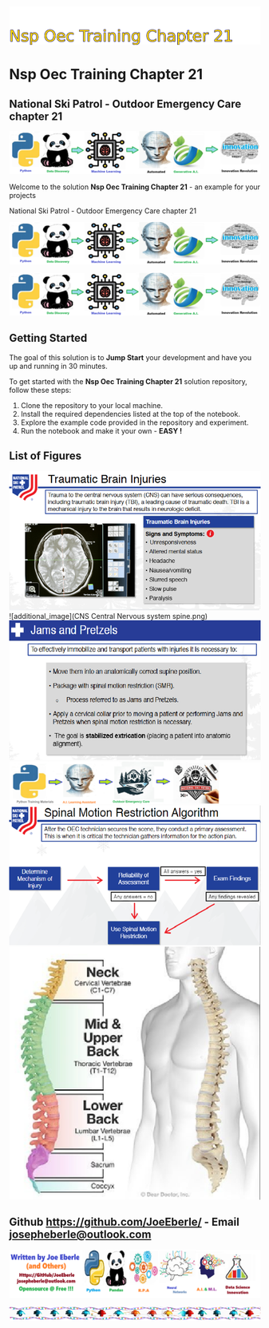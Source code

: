 ![Image image_filename](solution_sign.png)
    
# Nsp Oec Training Chapter 21 

## National Ski Patrol - Outdoor Emergency Care chapter 21

    
![Solution](code.png)

    
Welcome to the solution **Nsp Oec Training Chapter 21** - an example for your projects

National Ski Patrol - Outdoor Emergency Care chapter 21

![Solution](code.png)

    
![Solution](code.png)

    
## Getting Started

The goal of this solution is to **Jump Start** your development and have you up and running in 30 minutes. 

To get started with the **Nsp Oec Training Chapter 21** solution repository, follow these steps:
1. Clone the repository to your local machine.
2. Install the required dependencies listed at the top of the notebook.
3. Explore the example code provided in the repository and experiment.
4. Run the notebook and make it your own - **EASY !**
    
## List of Figures
 ![additional_image](brain_injury.png)  <br>![additional_image](CNS Central Nervous system spine.png)  <br>![additional_image](jams_and_pretzels.png)  <br>![additional_image](NSP_OEC_Training_Chapter_21.png)  <br>![additional_image](primary_assessment_spinal.png)  <br>![additional_image](spine.png)  <br>
    

## Github https://github.com/JoeEberle/ - Email  josepheberle@outlook.com 
    
![Developer](developer.png)

![Brand](brand.png)
    